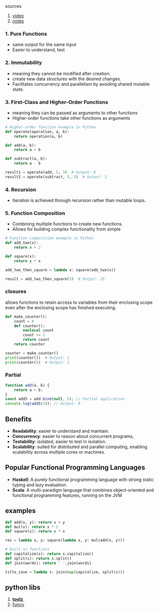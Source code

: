 sources
1. [video](https://www.youtube.com/watch?v=Osa9wSMVgS0&list=PLpbZuj8hP-I6F-Zj1Ay8nQ1rMnmFnlK2f&index=10)
2. [notes](https://github.com/hemanth/functional-programming-jargon?tab=readme-ov-file)

### 1. Pure Functions

- same output for the same input 
- Easier to understand, test
### 2. Immutability

- meaning they cannot be modified after creation.
- create new data structures with the desired changes.
- Facilitates concurrency and parallelism by avoiding shared mutable state.

### 3. First-Class and Higher-Order Functions

- meaning they can be passed as arguments to other functions
- Higher-order functions take other functions as arguments
```python
# Higher-order function example in Python
def operate(operation, a, b):
    return operation(a, b)

def add(a, b):
    return a + b

def subtract(a, b):
    return a - b

result1 = operate(add, 5, 3)  # Output: 8
result2 = operate(subtract, 5, 3)  # Output: 2

```
### 4. Recursion

- Iteration is achieved through recursion rather than mutable loops.

### 5. Function Composition

- Combining multiple functions to create new functions.
- Allows for building complex functionality from simple
```python 
# Function composition example in Python
def add_two(x):
    return x + 2

def square(x):
    return x * x

add_two_then_square = lambda x: square(add_two(x))

result = add_two_then_square(3)  # Output: 25

```

### closures

allows functions to retain access to variables from their enclosing scope even after the enclosing scope has finished executing.
```python
def make_counter():
    count = 0
    def counter():
        nonlocal count
        count += 1
        return count
    return counter

counter = make_counter()
print(counter())  # Output: 1
print(counter())  # Output: 2

```

### Partial
```js
function add(a, b) {
    return a + b;
}
const add5 = add.bind(null, 5); // Partial application
console.log(add5(3)); // Output: 8

```

## Benefits

- **Readability**: easier to understand and maintain.
- **Concurrency**:  easier to reason about concurrent programs, 
- **Testability**:  isolated, easier to test in isolation.
- **Scalability**: suited for distributed and parallel computing, enabling scalability across multiple cores or machines.



## Popular Functional Programming Languages

- **Haskell**: A purely functional programming language with strong static typing and lazy evaluation.
- **Scala**: A multi-paradigm language that combines object-oriented and functional programming features, running on the JVM

## examples
```python 
def add(x, y): return x + y
def mul(x): return x * 2
def square(x): return x * x

res = lambda x, y: square(lambda x, y: mul(add(x, y)))

# built-in functions
def capitalize(s): return s.capitalize()
def split(s): return s.split()
def join(words): return ' '.join(words)

title_case = lambda s: join(map(capitalize, split(s)))

```


## python libs

1. [**toolz** ](https://github.com/pytoolz/toolz)
2. [funcy](https://github.com/Suor/funcy)
